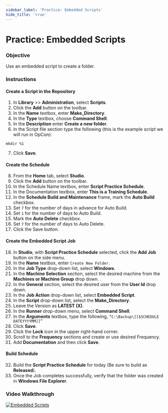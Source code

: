 ```yaml
---
sidebar_label: 'Practice: Embedded Scripts'
hide_title: 'true'
---
```


# Practice: Embedded Scripts

### Objective

Use an embedded script to create a folder.

### Instructions

#### Create a Script in the Repository

1. In **Library** >> **Administration**, select **Scripts**.
2. Click the **Add** button on the toolbar.
3. In the **Name** textbox, enter **Make_Directory**.
4. In the **Type** textbox, choose **Command Shell**.
5. In the **Description** enter **Create a new folder**.
6. In the Script file section type the following (this is the example script we will run in OpCon):

```mkdir %1```

7. Click **Save**.

#### Create the Schedule

8.	From the **Home** tab, select **Studio**.   
9.	Click the **Add** button on the toolbar.   
10.	In the Schedule Name textbox, enter **Script Practice Schedule**.   
11.	In the Documentation textbox, enter **This is a Training Schedule**.  
12.	In the **Schedule Build and Maintenance** frame, mark the **Auto Build** checkbox.  
13.	Set ```7``` for the number of days in advance for Auto Build.  
14.	Set ```1``` for the number of days to Auto Build.  
15.	Mark the **Auto Delete** checkbox.  
16.	Set ```7``` for the number of days to Auto Delete.  
17.	Click the Save button.   

#### Create the Embedded Script Job

18.	In **Studio**, with **Script Practice Schedule** selected, click the **Add Job** button on the side menu. 
19.	In the **Name** textbox, enter ```Create New Folder```.
20.	In the **Job Type** drop-down list, select **Windows**.
21.	In the **Machine Selection** section, select the desired machine from the **Machines or Machine Group** drop down. . 
22.	In the **General** section, select the desired user from the **User Id** drop down.
23.	In the **Job Action** drop-down list, select **Embedded Script**.
24.	In the **Script** drop-down list, select the **Make_Directory**. 
25.	Leave the Version as **LATEST (X)**.
26.	In the **Runner** drop-down menu, select **Command Shell**.
27.	In the **Arguments** textbox, type the following, ```“C:\Backup\[[$SCHEDULE DATEYYYYMM]]”```
28.	Click **Save**.
29. Click the **Lock** icon in the upper right-hand corner.
30.	Scroll to the **Frequency** sections and create or use desired Frequency.
31.	Add **Documentation** and then click **Save**.

#### Build Schedule

32.	Build the **Script Practice Schedule** for today (Be sure to build as **Released**).
33.	Once the Job completes successfully, verify that the folder was created in **Windows File Explorer**.

### Video Walkthrough

[![Embedded Scripts](../static/img/scripts.png)](../static/video/scripts.mp4)
